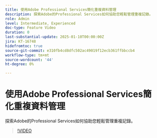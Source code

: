 ```yaml
---
title: 使用Adobe Professional Services簡化重複資料管理
description: 探索Adobe的Professional Services如何協助您輕鬆管理重複記錄。
role: Admin
level: Intermediate, Experienced
doc-type: Feature Video
duration: 0
last-substantial-update: 2025-01-10T00:00:00Z
jira: KT-16748
hidefromtoc: true
source-git-commit: e310fb4cd8dfc502ac49019f12ecb361ffbbccb4
workflow-type: tm+mt
source-wordcount: '44'
ht-degree: 0%

---
```



# 使用Adobe Professional Services簡化重複資料管理

探索Adobe的Professional Services如何協助您輕鬆管理重複記錄。

>[!VIDEO](https://video.tv.adobe.com/v/3436795/?learn=on&enablevpops&captions=chi_hant)
